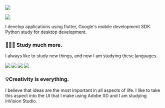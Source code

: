 ![](https://undatus.tech/wp-content/uploads/2020/07/github-e1594911015124.png)

![](https://img.shields.io/badge/-natandiasm-blue?style=flat-square&logo=linkedin)

I develop applications using flutter, Google's mobile development SDK. Python study for desktop development.

### 👨🏽‍🏫 Study much more.
I always like to study new things, and now I am studying these languages.

![](https://img.shields.io/badge/-flutter-02569B?style=flat-square&logo=flutter)
![](https://img.shields.io/badge/-dart-0175C2?style=flat-square&logo=dart)
![](https://img.shields.io/badge/-node-000000?style=flat-square&logo=node.js)
![](https://img.shields.io/badge/-python-41CD52?style=flat-square&logo=python)

### 💡Creativity is everything.
I believe that ideas are the most important in all aspects of life. I like to take this aspect into the UI that I make using Adobe XD and I am studying inVision Studio.

